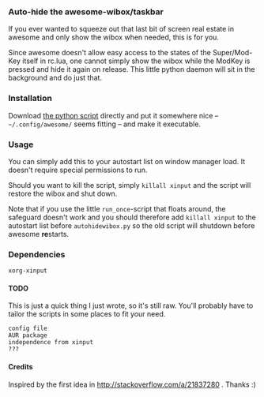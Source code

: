 ### Auto-hide the awesome-wibox/taskbar
If you ever wanted to squeeze out that last bit of screen real estate in awesome and only show the wibox when needed, this is for you.

Since awesome doesn't allow easy access to the states of the Super/Mod-Key itself in rc.lua, one cannot simply show the wibox while the ModKey is pressed and hide it again on release.
This little python daemon will sit in the background and do just that.


### Installation
Download [the python script](https://raw.githubusercontent.com/grandchild/autohidewibox/master/autohidewibox.py) directly and put it somewhere nice – `~/.config/awesome/` seems fitting – and make it executable.

### Usage
You can simply add this to your autostart list on window manager load. It doesn't require special permissions to run.

Should you want to kill the script, simply `killall xinput` and the script will restore the wibox and shut down.

Note that if you use the little `run_once`-script that floats around, the safeguard doesn't work and you should therefore add `killall xinput` to the autostart list before `autohidewibox.py` so the old script will shutdown before awesome **re**starts.

### Dependencies
```
xorg-xinput
```

#### TODO
This is just a quick thing I just wrote, so it's still raw. You'll probably have to tailor the scripts in some places to fit your need.
```
config file
AUR package
independence from xinput
???
```

#### Credits
Inspired by the first idea in http://stackoverflow.com/a/21837280 . Thanks :)
